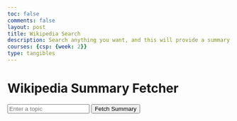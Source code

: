 ```yaml
---
toc: false
comments: false
layout: post
title: Wikipedia Search
description: Search anything you want, and this will provide a summary based on the wikipedia information on this subject.
courses: {csp: {week: 2}}
type: tangibles
---
```


<html lang="en">
<head>
    <meta charset="UTF-8">
    <meta name="viewport" content="width=device-width, initial-scale=1.0">
    <title>Wikipedia Summary Fetcher</title>
</head>
<body>
    <h1>Wikipedia Summary Fetcher</h1>
    <input type="text" id="topicInput" placeholder="Enter a topic">
    <button id="fetchButton">Fetch Summary</button>
    <div id="summaryContainer"></div>

<script>
        document.addEventListener("DOMContentLoaded", () => {
            const fetchButton = document.getElementById("fetchButton");
            const topicInput = document.getElementById("topicInput");
            const summaryContainer = document.getElementById("summaryContainer");

            fetchButton.addEventListener("click", () => {
                const topic = topicInput.value;
                if (topic) {
                    fetchSummary(topic);
                }
            });

            function fetchSummary(topic) {
                const apiUrl = `https://en.wikipedia.org/api/rest_v1/page/summary/${encodeURIComponent(topic)}`;

                fetch(apiUrl)
                    .then(response => response.json())
                    .then(data => {
                        if (data.extract) {
                            summaryContainer.innerHTML = `<br><h2>${data.title}</h2><p>${data.extract}</p>`;
                        } else {
                            summaryContainer.innerHTML = "<br><p>Summary not found.</p>";
                        }
                    })
                    .catch(error => {
                        console.error("Error fetching data:", error);
                        summaryContainer.innerHTML = "<br><p>An error occurred while fetching data.</p>";
                    });
            }
        });
</script>
</body>
</html>
